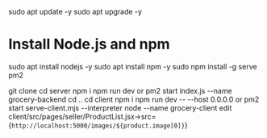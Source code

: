 sudo apt update -y
sudo apt upgrade -y

# Install Node.js and npm
sudo apt install nodejs -y
sudo apt install npm -y
sudo npm install -g serve pm2

git clone 
cd server
npm i
npm run dev
or
pm2 start index.js --name grocery-backend
cd ..
cd client
npm i
npm run dev -- --host 0.0.0.0
or
pm2 start serve-client.mjs --interpreter node --name grocery-client
edit
client/src/pages/seller/ProductList.jsx->src={`http://localhost:5000/images/${product.image[0]}`}
